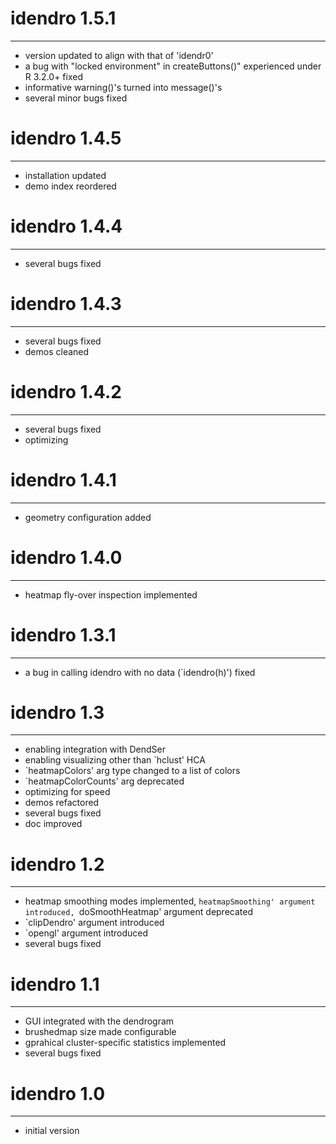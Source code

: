 # idendro 1.5.1
-----------------------------------------------------------------------
* version updated to align with that of 'idendr0'
* a bug with "locked environment" in createButtons()" experienced under 
  R 3.2.0+ fixed
* informative warning()'s turned into message()'s
* several minor bugs fixed


# idendro 1.4.5
-----------------------------------------------------------------------
* installation updated
* demo index reordered


# idendro 1.4.4
-----------------------------------------------------------------------
* several bugs fixed


# idendro 1.4.3
-----------------------------------------------------------------------
* several bugs fixed
* demos cleaned


# idendro 1.4.2
-----------------------------------------------------------------------
* several bugs fixed
* optimizing


# idendro 1.4.1
-----------------------------------------------------------------------
* geometry configuration added


# idendro 1.4.0
-----------------------------------------------------------------------
* heatmap fly-over inspection implemented


# idendro 1.3.1
-----------------------------------------------------------------------
* a bug in calling idendro with no data (`idendro(h)') fixed


# idendro 1.3
-----------------------------------------------------------------------
* enabling integration with DendSer
* enabling visualizing other than `hclust' HCA
* `heatmapColors' arg type changed to a list of colors
* `heatmapColorCounts' arg deprecated
* optimizing for speed
* demos refactored
* several bugs fixed
* doc improved


# idendro 1.2
-----------------------------------------------------------------------
* heatmap smoothing modes implemented, `heatmapSmoothing' argument
  introduced, `doSmoothHeatmap' argument deprecated
* `clipDendro' argument introduced
* `opengl' argument introduced
* several bugs fixed


# idendro 1.1
-----------------------------------------------------------------------
* GUI integrated with the dendrogram
* brushedmap size made configurable
* gprahical cluster-specific statistics implemented
* several bugs fixed


# idendro 1.0
-----------------------------------------------------------------------
* initial version
